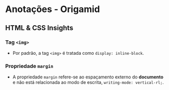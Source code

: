 # Anotações - Origamid

## HTML & CSS Insights

### Tag `<img>`

- Por padrão, a tag `<img>` é tratada como `display: inline-block`.

### Propriedade `margin`

- A propriedade `margin` refere-se ao espaçamento externo do **documento** e não está relacionada ao modo de escrita, `writing-mode: vertical-rl;`.
